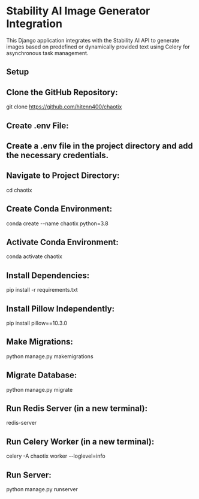 # Stability AI Image Generator Integration

This Django application integrates with the Stability AI API to generate images based on predefined or dynamically provided text using Celery for asynchronous task management.

## Setup

## Clone the GitHub Repository:
git clone https://github.com/hitenn400/chaotix

## Create .env File:

## Create a .env file in the project directory and add the necessary credentials.

## Navigate to Project Directory:
cd chaotix

## Create Conda Environment:
conda create --name chaotix python=3.8

## Activate Conda Environment:
conda activate chaotix

## Install Dependencies:
pip install -r requirements.txt

## Install Pillow Independently:
pip install pillow==10.3.0

## Make Migrations:
python manage.py makemigrations

## Migrate Database:
python manage.py migrate

## Run Redis Server (in a new terminal):
redis-server

## Run Celery Worker (in a new terminal):
celery -A chaotix worker --loglevel=info

## Run Server:
python manage.py runserver
